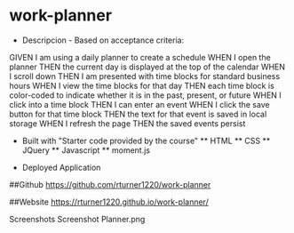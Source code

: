 # work-planner

* Descripcion - Based on acceptance criteria:

GIVEN I am using a daily planner to create a schedule
WHEN I open the planner
THEN the current day is displayed at the top of the calendar
WHEN I scroll down
THEN I am presented with time blocks for standard business hours
WHEN I view the time blocks for that day
THEN each time block is color-coded to indicate whether it is in the past, present, or future
WHEN I click into a time block
THEN I can enter an event
WHEN I click the save button for that time block
THEN the text for that event is saved in local storage
WHEN I refresh the page
THEN the saved events persist

* Built with "Starter code provided by the course"
** HTML
** CSS
** JQuery
** Javascript 
** moment.js


* Deployed Application

##Github
https://github.com/rturner1220/work-planner

##Website
https://rturner1220.github.io/work-planner/


Screenshots
Screenshot Planner.png